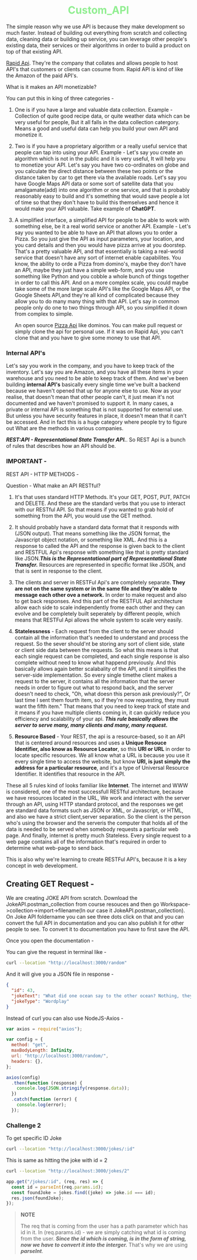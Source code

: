 <h1 align="center" style="color: lightGreen;">Custom_API</h1>

The simple reason why we use API is because they make development so much faster. Instead of building out everything from scratch and collecting data, cleaning data or building up service, you can leverage other people's existing data, their services or their algorithms in order to build a product on top of that existing API.

[Rapid Api](https://rapidapi.com/hub). They're the company that collates and allows people to host API's that customers or clients can cosume from.
Rapid API is kind of like the Amazon of the paid API's.

What is it makes an API monetizable?

You can put this in king of three categories -

1. One is if you have a large and valuable data collection.
   Example - Collection of quite good recipe data, or quite weather data which can be very useful for people, But it all falls in the data collection catergory. Means a good and useful data can help you build your own API and monetize it.

2. Two is if you have a proprietary algorithm or a really useful service that people can tap into using your API.
   Example - Let's say you create an algorithm which is not in the public and it is very useful, It will help you to monetize your API. Let's say you have two co-ordinates on globe and you calculate the direct distance between these two points or the distance taken by car to get there via the available roads. Let's say you have Google Maps API data or some sort of satellite data that you amalgamate(add) into one algorithm or one service, and that is probably reasonably easy to build and it's something that would save people a lot of time so that they don't have to build this themselves and hence it would make your API valuable. Take example of **ChatGPT**.

3. A simplified interface, a simplified API for people to be able to work with something else, be it a real world service or another API.
   Example - Let's say you wanted to be able to have an API that allows you to order a Pizza. So you just give the API as input parameters, your location, and you card details and then you would have pizza arrive at you doorstep. That's a pretty valuable API, and that essentially is taking a real-world service that doesn't have any sort of internet enable capabilites. You know, the ability to orde a Pizza from domino's, maybe they don't have an API, maybe they just have a simple web-form, and you use something like Python and you cobble a whole bunch of things together in order to call this API. And on a more complex scale, you could maybe take some of the more large scale API's like the Google Maps API, or the Google Sheets API,and they're all kind of complicated because they allow you to do many many thing with that API. Let's say in common people only do one to two things through API, so you simplified it down from complex to simple.

   An open source [Pizza Api](https://github.com/RIAEvangelist/node-dominos-pizza-api) like dominos. You can make pull request or simply clone the api for personal use. If it was on Rapid Api, you can't clone that and you have to give some money to use that API.

### Internal API's

Let's say you work in the company, and you have to keep track of the inventory. Let's say you are Amazon, and you have all these items in your warehouse and you need to be able to keep track of them. And we've been building **internal API's** basically every single time we've built a backend because we haven't opened that up for anyone else to use. Now as your realise, that doesn't mean that other people can't, it just mean it's not documented and we haven't promised to support it. In many cases, a private or internal API is something that is not supported for external use. But unless you have security features in place, it doesn't mean that it can't be accessed. And in fact this is a huge category where people try to figure out What are the methods in various companies.

**_REST:API - Representational State Transfer API._**. So REST Api is a bunch of rules that describes how an API should be.

### IMPORTANT -

REST API - HTTP METHODS -

Question - What make an API RESTful?

1. It's that uses standard HTTP Methods. It's your GET, POST, PUT, PATCH and DELETE. And these are the standard verbs that you use to interact with our RESTful API. So that means if you wanted to grab hold of something from the API, you would use the GET method.

2. It should probably have a standard data format that it responds with (JSON output). That means something like the JSON format, the Javascript object notation, or something like XML. And this is a response to called the API and the response is given back to the client and RESTFUL Api's response with something like that is pretty standard like JSON.**_This is the Representational part of Representational State Transfer._** Resources are represented in specific format like JSON, and that is sent in response to the client.

3. The clients and server in RESTFul Api's are completely separate. **They are not on the same system or in the same file and they're able to message each other ove a network.** In order to make request and also to get back responses. And this part of the RESTFUL ApI architecture allow each side to scale independently frome each other and they can evolve and be completely built seperately by different people, which means that RESTFul Api allows the whole system to scale very easily.

4. **Statelessness** - Each request from the client to the server should contain all the information that's needed to understand and process the request. So the sever should'nt be storing any sort of client side, state or client side data between the requests. So what this means is that each single request can be completed, and each single response is also complete without need to know what happend previously. And this basically allows again better scalabality of the API, and it simplifies the server-side implementation. So every single timethe client makes a request to the server, it contains all the information that the server needs in order to figure out what to respond back, and the server doesn't need to check, "Oh, what doesn this person ask previously?", Or last time I sent them fourth item, so if they're now requesting, they must want the fifth item." That means that you need to keep track of state and it means if you have multiple clients coming in, it can quickly reduce you efficiency and scalability of your api. **_This rule basically allows the server to serve many, many clients and many, many request._**

5. **Resource Based** - Your REST, the api is a resource-based, so it an API that is centered around resources and uses a **Unique Resouce Identifier, also know as Resource Locator**, so this **URI or URL** in order to locate specific resources. We all know what a URL is because you use it every single time to access the website, but know **URI, is just simply the address for a particular resource**, and it's a type of Universal Resource Identifier. It identifies that resource in the API.

These all 5 rules kind of looks familiar like **Internet**. The internet and WWW is considered, one of the most successfull RESTful architecture, because we have resources located in the URL, We work and interact with the server through an API, using HTTP standard protocol, and the responses we get are standard data formats such as JSON or XML, or Javascript, or HTML, and also we have a strict client,server separation. So the client is the person who's using the browser and the serveris the computer that holds all of the data is needed to be served when somebody requests a particular web page. And finally, internet is pretty much Stateless. Every single request to a web page contains all of the information that's required in order to determine what web-page to send back.

This is also why we're learning to create RESTFul API's, because it is a key concept in web development.

## Creating GET Request -

We are creating JOKE API from scratch.
Download the JokeAPI.postman_collection from course resouces and then go Workspace->collection->import->filename(In our case it JokeAPI.postman_collection). On Joke API foldername you can see three dots click on that and you can convert the full API in documentation and you can also publish it for other people to see. To convert it to documentation you have to first save the API.

Once you open the documentation -

You can give the request in terminal like -

```sh
curl --location "http://localhost:3000/random"
```

And it will give you a JSON file in response -

```json
{
  "id": 43,
  "jokeText": "What did one ocean say to the other ocean? Nothing, they just waved.",
  "jokeType": "Wordplay"
}
```

Instead of curl you can also use NodeJS-Axios -

```js
var axios = require("axios");

var config = {
  method: "get",
  maxBodyLength: Infinity,
  url: "http://localhost:3000/random/",
  headers: {},
};

axios(config)
  .then(function (response) {
    console.log(JSON.stringify(response.data));
  })
  .catch(function (error) {
    console.log(error);
  });
```

### Challenge 2

To get specific ID Joke

```sh
curl --location "http://localhost:3000/jokes/:id"
```

This is same as hitting the joke with id = 2

```sh
curl --location "http://localhost:3000/jokes/2"
```

```js
app.get("/jokes/:id", (req, res) => {
  const id = parseInt(req.params.id);
  const foundJoke = jokes.find((joke) => joke.id === id);
  res.json(foundJoke);
});
```

> **NOTE**
>
> The req that is coming from the user has a path parameter which has id in it.
> In (req.params.id) - we are simply catching what id is coming from the user.
> **_Since the id which is coming, is in the form of string, now we have to convert it into the interger._**
> That's why we are using **_parseInt_**.
